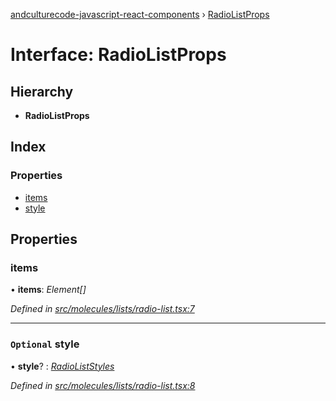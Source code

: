 [andculturecode-javascript-react-components](../README.md) › [RadioListProps](radiolistprops.md)

# Interface: RadioListProps

## Hierarchy

* **RadioListProps**

## Index

### Properties

* [items](radiolistprops.md#items)
* [style](radiolistprops.md#optional-style)

## Properties

###  items

• **items**: *Element[]*

*Defined in [src/molecules/lists/radio-list.tsx:7](https://github.com/AndcultureCode/AndcultureCode.JavaScript.React.Components/blob/70e5ccf/src/molecules/lists/radio-list.tsx#L7)*

___

### `Optional` style

• **style**? : *[RadioListStyles](../enums/radioliststyles.md)*

*Defined in [src/molecules/lists/radio-list.tsx:8](https://github.com/AndcultureCode/AndcultureCode.JavaScript.React.Components/blob/70e5ccf/src/molecules/lists/radio-list.tsx#L8)*
